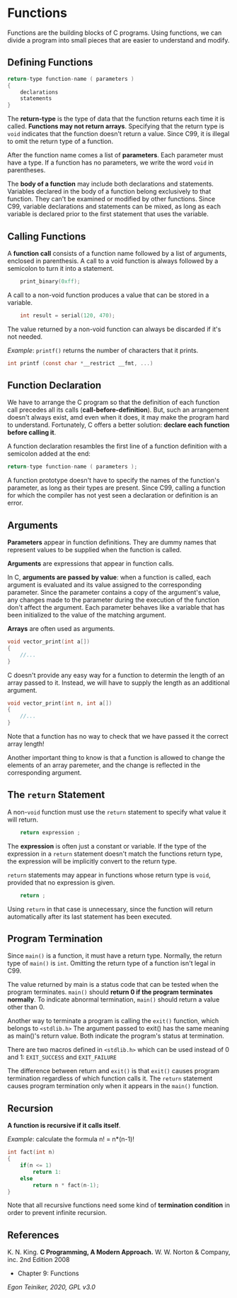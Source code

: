 # Functions

Functions are the building blocks of C programs.
Using functions, we can divide a program into small pieces that are easier to understand and modify.

## Defining Functions 

```C
return-type function-name ( parameters )
{
    declarations
    statements
}
```

The **return-type** is the type of data that the function returns each time it is called.
**Functions may not return arrays**.
Specifying that the return type is `void` indicates that the function doesn't return a value.
Since C99, it is illegal to omit the return type of a function.

After the function name comes a list of **parameters**. Each parameter must have a type.
If a function has no parameters, we write the word `void` in parentheses.

The **body of a function** may include both declarations and statements.
Variables declared in the body of a function belong exclusively to that function. They can't be examined
or modified by other functions.
Since C99, variable declarations and statements can be mixed, as long as each variable is
declared prior to the first statement that uses the variable.

## Calling Functions
A **function call** consists of a function name followed by a list of arguments, enclosed in parenthesis.
A call to a void function is always followed by a semicolon to turn it into a statement.
```C
    print_binary(0xff);
```

A call to a non-void function produces a value that can be stored in a variable.
```C
    int result = serial(120, 470);
```

The value returned by a non-void function can always be discarded if it's not needed.

_Example_: `printf()` returns the number of characters that it prints.
```C
int printf (const char *__restrict __fmt, ...)
```

## Function Declaration

We have to arrange the C program so that the definition of each function call precedes all its calls
(**call-before-definition**). 
But, such an arrangement doesn't always exist, amd even when it does, it may make the program 
hard to understand.
Fortunately, C offers a better solution: **declare each function before calling it**.

A function declaration resambles the first line of a function definition with a semicolon added at the end:
```C
return-type function-name ( parameters );
``` 
A function prototype doesn't have to specify the names of the function's parameter, as long as their
types are present.
Since C99, calling a function for which the compiler has not yest seen a declaration or definition is an error.

## Arguments

**Parameters** appear in function definitions. They are dummy names that represent values to be supplied when 
the function is called.

**Arguments** are expressions that appear in function calls. 

In C, **arguments are passed by value**: when a function is called, each argument is evaluated and its value assigned 
to the corresponding parameter.
Since the parameter contains a copy of the argument's value, any changes made to the parameter during the
execution of the function don't affect the argument.
Each parameter behaves like a variable that has been initialized to the value of the matching argument.

**Arrays** are often used as arguments.
```C
void vector_print(int a[])
{
    //...
}
``` 
C doesn't provide any easy way for a function to determin the length of an array passed to it.
Instead, we will have to supply the length as an additional argument.
```C
void vector_print(int n, int a[])
{
    //...
}
``` 
Note that a function has no way to check that we have passed it the correct array length!

Another important thing to know is that a function is allowed to change the elements of an array paremeter, and the 
change is reflected in the corresponding argument.


## The `return` Statement

A non-`void` function must use the `return` statement to specify what value it will return.
```C
    return expression ;
``` 
The **expression** is often just a constant or variable.
If the type of the expression in a `return` statement doesn't match the functions return type, the expression will be 
implicitly convert to the return type.

`return` statements may appear in functions whose return type is `void`, provided that no expression is given.
```C
    return ;
``` 
Using `return` in that case is unnecessary, since the function will return automatically after its last statement 
has been executed.

## Program Termination
Since `main()` is a function, it must have a return type.
Normally, the return type of `main()` is `int`.
Omitting the return type of a function isn't legal in C99.

The value returned by main is a status code that can be tested when the program terminates.
`main()` should **return 0 if the program terminates normally**.
To indicate abnormal termination, `main()` should return a value other than 0.

Another way to terminate a program is calling the `exit()` function, which belongs to `<stdlib.h>`
The argument passed to exit() has the same meaning as main()'s return value.
Both indicate the program's status at termination.

There are two macros defined in `<stdlib.h>` which can be used instead of 0 and 1: `EXIT_SUCCESS` and `EXIT_FAILURE`

The difference between return and `exit()` is that `exit()` causes program termination regardless of which function 
calls it. The `return` statement causes program termination only when it appears in the `main()` function.


## Recursion

**A function is recursive if it calls itself**.

_Example_: calculate the formula n! = n*(n-1)!
```C
int fact(int n)
{
    if(n <= 1)
        return 1:
    else
        return n * fact(n-1); 
}
``` 

Note that all recursive functions need some kind of **termination condition** in order to prevent infinite recursion.


## References
K. N. King. **C Programming, A Modern Approach.** W. W. Norton & Company, inc. 2nd Edition 2008
 * Chapter 9: Functions
 
*Egon Teiniker, 2020, GPL v3.0* 